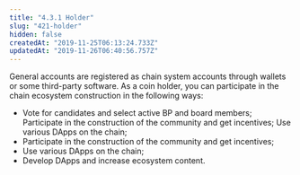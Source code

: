 ```yaml
---
title: "4.3.1 Holder"
slug: "421-holder"
hidden: false
createdAt: "2019-11-25T06:13:24.733Z"
updatedAt: "2019-11-26T06:40:56.757Z"
---
```

General accounts are registered as chain system accounts through wallets or some third-party software. As a coin holder, you can participate in the chain ecosystem construction in the following ways:
  * Vote for candidates and select active BP and board members;
Participate in the construction of the community and get incentives;
Use various DApps on the chain;
  * Participate in the construction of the community and get incentives;
  * Use various DApps on the chain;
  * Develop DApps and increase ecosystem content.